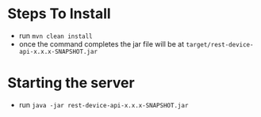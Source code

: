 # Steps To Install

- run `mvn clean install`
- once the command completes the jar file will be at `target/rest-device-api-x.x.x-SNAPSHOT.jar`

# Starting the server

- run `java -jar rest-device-api-x.x.x-SNAPSHOT.jar`
